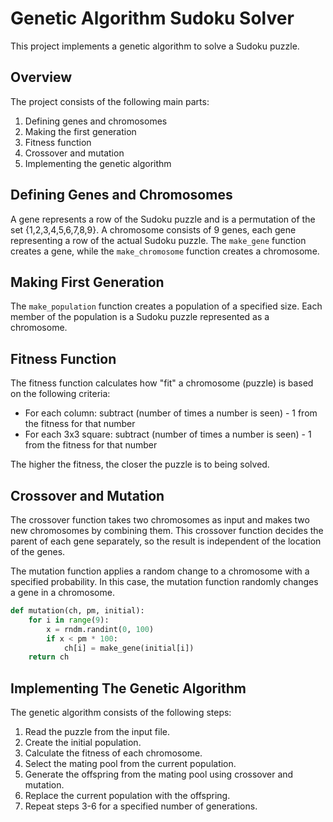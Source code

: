 # Genetic Algorithm Sudoku Solver

This project implements a genetic algorithm to solve a Sudoku puzzle.

## Overview

The project consists of the following main parts:

1. Defining genes and chromosomes
2. Making the first generation
3. Fitness function
4. Crossover and mutation
5. Implementing the genetic algorithm

## Defining Genes and Chromosomes

A gene represents a row of the Sudoku puzzle and is a permutation of the set {1,2,3,4,5,6,7,8,9}. A chromosome consists
of 9 genes, each gene representing a row of the actual Sudoku puzzle. The `make_gene` function creates a gene, while
the `make_chromosome` function creates a chromosome.

## Making First Generation

The `make_population` function creates a population of a specified size. Each member of the population is a Sudoku
puzzle represented as a chromosome.

## Fitness Function

The fitness function calculates how "fit" a chromosome (puzzle) is based on the following criteria:

- For each column: subtract (number of times a number is seen) - 1 from the fitness for that number
- For each 3x3 square: subtract (number of times a number is seen) - 1 from the fitness for that number

The higher the fitness, the closer the puzzle is to being solved.

## Crossover and Mutation

The crossover function takes two chromosomes as input and makes two new chromosomes by combining them. This crossover
function decides the parent of each gene separately, so the result is independent of the location of the genes.


The mutation function applies a random change to a chromosome with a specified probability. In this case, the mutation
function randomly changes a gene in a chromosome.

```python
def mutation(ch, pm, initial):
    for i in range(9):
        x = rndm.randint(0, 100)
        if x < pm * 100:
            ch[i] = make_gene(initial[i])
    return ch
```

## Implementing The Genetic Algorithm

The genetic algorithm consists of the following steps:

1. Read the puzzle from the input file.
2. Create the initial population.
3. Calculate the fitness of each chromosome.
4. Select the mating pool from the current population.
5. Generate the offspring from the mating pool using crossover and mutation.
6. Replace the current population with the offspring.
7. Repeat steps 3-6 for a specified number of generations.

